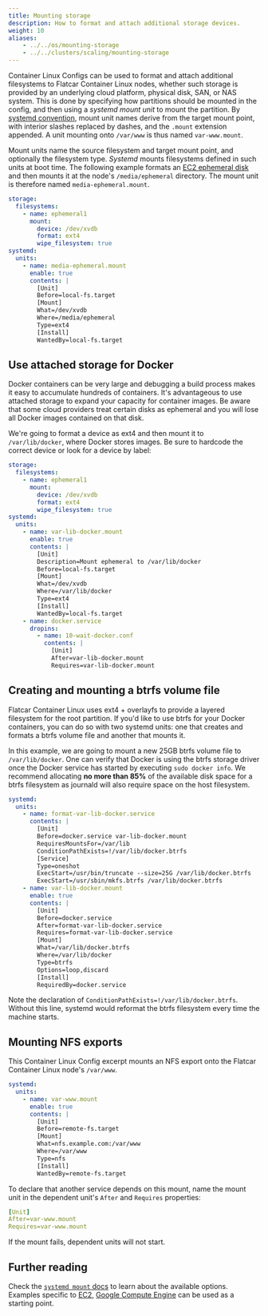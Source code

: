 ```yaml
---
title: Mounting storage
description: How to format and attach additional storage devices.
weight: 10
aliases:
    - ../../os/mounting-storage
    - ../../clusters/scaling/mounting-storage
---
```


Container Linux Configs can be used to format and attach additional filesystems to Flatcar Container Linux nodes, whether such storage is provided by an underlying cloud platform, physical disk, SAN, or NAS system. This is done by specifying how partitions should be mounted in the config, and then using a _systemd mount unit_ to mount the partition. By [systemd convention](http://www.freedesktop.org/software/systemd/man/systemd.mount.html), mount unit names derive from the target mount point, with interior slashes replaced by dashes, and the `.mount` extension appended. A unit mounting onto `/var/www` is thus named `var-www.mount`.

Mount units name the source filesystem and target mount point, and
optionally the filesystem type. *Systemd* mounts filesystems defined in
such units at boot time. The following example formats an [EC2 ephemeral
disk](../../installing/cloud/aws-ec2#instance-storage) and then mounts it
at the node's `/media/ephemeral` directory. The mount unit is therefore
named `media-ephemeral.mount`.

```yaml
storage:
  filesystems:
    - name: ephemeral1
      mount:
        device: /dev/xvdb
        format: ext4
        wipe_filesystem: true
systemd:
  units:
    - name: media-ephemeral.mount
      enable: true
      contents: |
        [Unit]
        Before=local-fs.target
        [Mount]
        What=/dev/xvdb
        Where=/media/ephemeral
        Type=ext4
        [Install]
        WantedBy=local-fs.target
```

## Use attached storage for Docker

Docker containers can be very large and debugging a build process makes it easy to accumulate hundreds of containers. It's advantageous to use attached storage to expand your capacity for container images. Be aware that some cloud providers treat certain disks as ephemeral and you will lose all Docker images contained on that disk.

We're going to format a device as ext4 and then mount it to `/var/lib/docker`, where Docker stores images. Be sure to hardcode the correct device or look for a device by label:

```yaml
storage:
  filesystems:
    - name: ephemeral1
      mount:
        device: /dev/xvdb
        format: ext4
        wipe_filesystem: true
systemd:
  units:
    - name: var-lib-docker.mount
      enable: true
      contents: |
        [Unit]
        Description=Mount ephemeral to /var/lib/docker
        Before=local-fs.target
        [Mount]
        What=/dev/xvdb
        Where=/var/lib/docker
        Type=ext4
        [Install]
        WantedBy=local-fs.target
    - name: docker.service
      dropins:
        - name: 10-wait-docker.conf
          contents: |
            [Unit]
            After=var-lib-docker.mount
            Requires=var-lib-docker.mount
```

## Creating and mounting a btrfs volume file

Flatcar Container Linux uses ext4 + overlayfs to provide a layered filesystem for the root partition. If you'd like to use btrfs for your Docker containers, you can do so with two systemd units: one that creates and formats a btrfs volume file and another that mounts it.

In this example, we are going to mount a new 25GB btrfs volume file to `/var/lib/docker`. One can verify that Docker is using the btrfs storage driver once the Docker service has started by executing `sudo docker info`. We recommend allocating **no more than 85%** of the available disk space for a btrfs filesystem as journald will also require space on the host filesystem.

```yaml
systemd:
  units:
    - name: format-var-lib-docker.service
      contents: |
        [Unit]
        Before=docker.service var-lib-docker.mount
        RequiresMountsFor=/var/lib
        ConditionPathExists=!/var/lib/docker.btrfs
        [Service]
        Type=oneshot
        ExecStart=/usr/bin/truncate --size=25G /var/lib/docker.btrfs
        ExecStart=/usr/sbin/mkfs.btrfs /var/lib/docker.btrfs
    - name: var-lib-docker.mount
      enable: true
      contents: |
        [Unit]
        Before=docker.service
        After=format-var-lib-docker.service
        Requires=format-var-lib-docker.service
        [Mount]
        What=/var/lib/docker.btrfs
        Where=/var/lib/docker
        Type=btrfs
        Options=loop,discard
        [Install]
        RequiredBy=docker.service
```

Note the declaration of `ConditionPathExists=!/var/lib/docker.btrfs`. Without this line, systemd would reformat the btrfs filesystem every time the machine starts.

## Mounting NFS exports

This Container Linux Config excerpt mounts an NFS export onto the Flatcar Container Linux node's `/var/www`.

```yaml
systemd:
  units:
    - name: var-www.mount
      enable: true
      contents: |
        [Unit]
        Before=remote-fs.target
        [Mount]
        What=nfs.example.com:/var/www
        Where=/var/www
        Type=nfs
        [Install]
        WantedBy=remote-fs.target
```

To declare that another service depends on this mount, name the mount unit in the dependent unit's `After` and `Requires` properties:

```yaml
[Unit]
After=var-www.mount
Requires=var-www.mount
```

If the mount fails, dependent units will not start.

## Further reading

Check the [`systemd mount`
docs](http://www.freedesktop.org/software/systemd/man/systemd.mount.html)
to learn about the available options. Examples specific to
[EC2](../../installing/cloud/aws-ec2#instance-storage), [Google Compute
Engine](../../installing/cloud/gcp#additional-storage) can be used as a
starting point.
